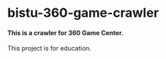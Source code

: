# bistu-360-game-crawler

#### This is a crawler for 360 Game Center. 

This project is for education.